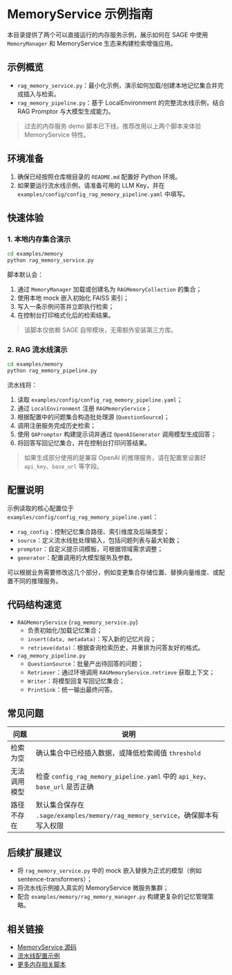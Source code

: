 # MemoryService 示例指南

本目录提供了两个可以直接运行的内存服务示例，展示如何在 SAGE 中使用 `MemoryManager` 和 MemoryService 生态来构建检索增强应用。

## 示例概览

- `rag_memory_service.py`：最小化示例，演示如何加载/创建本地记忆集合并完成插入与检索。
- `rag_memory_pipeline.py`：基于 LocalEnvironment 的完整流水线示例，结合 RAG Promptor 与大模型生成能力。

> 过去的内存服务 demo 脚本已下线，推荐改用以上两个脚本来体验 MemoryService 特性。

## 环境准备

1. 确保已经按照仓库根目录的 `README.md` 配置好 Python 环境。
2. 如果要运行流水线示例，请准备可用的 LLM Key，并在 `examples/config/config_rag_memory_pipeline.yaml` 中填写。

## 快速体验

### 1. 本地内存集合演示

```bash
cd examples/memory
python rag_memory_service.py
```

脚本默认会：

1. 通过 `MemoryManager` 加载或创建名为 `RAGMemoryCollection` 的集合；
2. 使用本地 mock 嵌入初始化 FAISS 索引；
3. 写入一条示例问答并立即执行检索；
4. 在控制台打印格式化后的检索结果。

> 该脚本仅依赖 SAGE 自带模块，无需额外安装第三方库。

### 2. RAG 流水线演示

```bash
cd examples/memory
python rag_memory_pipeline.py
```

流水线将：

1. 读取 `examples/config/config_rag_memory_pipeline.yaml`；
2. 通过 `LocalEnvironment` 注册 `RAGMemoryService`；
3. 根据配置中的问题集合构造批处理源 (`QuestionSource`)；
4. 调用注册服务完成历史检索；
5. 使用 `QAPromptor` 构建提示词并通过 `OpenAIGenerator` 调用模型生成回答；
6. 将回答写回记忆集合，并在控制台打印问答结果。

> 如果生成部分使用的是兼容 OpenAI 的推理服务，请在配置里设置好 `api_key`、`base_url` 等字段。

## 配置说明

示例读取的核心配置位于 `examples/config/config_rag_memory_pipeline.yaml`：

- `rag_config`：控制记忆集合路径、索引维度及后端类型；
- `source`：定义流水线批处理输入，包括问题列表与最大轮数；
- `promptor`：自定义提示词模板，可根据领域需求调整；
- `generator`：配置调用的大模型服务及参数。

可以根据业务需要修改这几个部分，例如变更集合存储位置、替换向量维度、或配置不同的推理服务。

## 代码结构速览

- `RAGMemoryService` (`rag_memory_service.py`)
    - 负责初始化/加载记忆集合；
    - `insert(data, metadata)`：写入新的记忆片段；
    - `retrieve(data)`：根据查询检索历史，并重排为问答友好的格式。
- `rag_memory_pipeline.py`
    - `QuestionSource`：批量产出待回答的问题；
    - `Retriever`：通过环境调用 `RAGMemoryService.retrieve` 获取上下文；
    - `Writer`：将模型回复写回记忆集合；
    - `PrintSink`：统一输出最终问答。

## 常见问题

| 问题 | 说明 |
| --- | --- |
| 检索为空 | 确认集合中已经插入数据，或降低检索阈值 `threshold` |
| 无法调用模型 | 检查 `config_rag_memory_pipeline.yaml` 中的 `api_key`、`base_url` 是否正确 |
| 路径不存在 | 默认集合保存在 `.sage/examples/memory/rag_memory_service`，确保脚本有写入权限 |

## 后续扩展建议

- 将 `rag_memory_service.py` 中的 mock 嵌入替换为正式的模型（例如 sentence-transformers）；
- 将流水线示例接入真实的 MemoryService 微服务集群；
- 配合 `examples/memory/rag_memory_manager.py` 构建更复杂的记忆管理策略。

## 相关链接

- [MemoryService 源码](../../packages/sage-middleware/sage/middleware/services/memory/)
- [流水线配置示例](../config/config_rag_memory_pipeline.yaml)
- [更多内存相关脚本](./rag_memory_pipeline.py)
